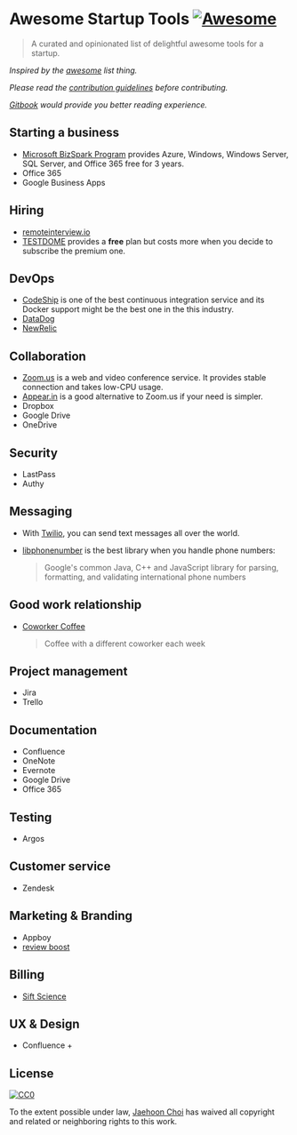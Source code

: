 # Awesome Startup Tools [![Awesome](https://cdn.rawgit.com/sindresorhus/awesome/d7305f38d29fed78fa85652e3a63e154dd8e8829/media/badge.svg)](https://github.com/sindresorhus/awesome)

> A curated and opinionated list of delightful awesome tools for a startup.

*Inspired by the [awesome](https://github.com/sindresorhus/awesome) list thing.*

*Please read the [contribution guidelines](contributing.md) before contributing.*

*[Gitbook](https://andromedarabbit.gitbooks.io/awesome-startup-tools/content/) would provide you better reading experience.*

## Starting a business

* [Microsoft BizSpark Program](https://www.microsoft.com/bizspark) provides Azure, Windows, Windows Server, SQL Server, and Office 365 free for 3 years. 
* Office 365
* Google Business Apps

## Hiring

* [remoteinterview.io](https://www.remoteinterview.io/features-test)
* [TESTDOME](https://www.testdome.com/) provides a **free** plan but costs more when you decide to subscribe the premium one.


## DevOps

* [CodeShip](more_in_depth/codeship.md) is one of the best continuous integration service and its Docker support might be the best one in the this industry.
* [DataDog](http://datadoghq.com/)
* [NewRelic](https://newrelic.com)

## Collaboration

* [Zoom.us](more_in_depth/video_conference_tool_comparision.md) is a web and video conference service. It provides stable connection and takes low-CPU usage.
* [Appear.in](more_in_depth/video_conference_tool_comparision.md) is a good alternative to Zoom.us if your need is simpler.
* Dropbox
* Google Drive
* OneDrive

## Security

* LastPass
* Authy

## Messaging

* With [Twilio](more_in_depth/twilio.md), you can send text messages all over the world. 
* [libphonenumber](https://github.com/googlei18n/libphonenumber) is the best library when you handle phone numbers: 

  > Google's common Java, C++ and JavaScript library for parsing, formatting, and validating international phone numbers

## Good work relationship

* [Coworker Coffee](http://coworkercoffee.com/) 
  > Coffee with a different coworker each week

## Project management

* Jira
* Trello

## Documentation

* Confluence
* OneNote
* Evernote
* Google Drive
* Office 365

## Testing

* Argos

## Customer service

* Zendesk

## Marketing & Branding

* Appboy
* [review boost](http://www.reviewboost.com/)

## Billing

* [Sift Science](https://siftscience.com/)

## UX & Design

* Confluence + 

## License

[![CC0](http://mirrors.creativecommons.org/presskit/buttons/88x31/svg/cc-zero.svg)](https://creativecommons.org/publicdomain/zero/1.0/)

To the extent possible under law, [Jaehoon Choi](https://github.com/andromedarabbit) has waived all copyright and related or neighboring rights to this work.
